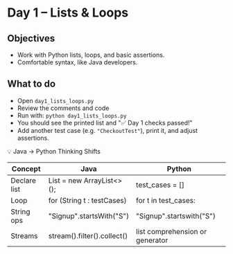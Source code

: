 # Day 1 – Lists & Loops

## Objectives
- Work with Python lists, loops, and basic assertions.
- Comfortable syntax, like Java developers.

## What to do
- Open `day1_lists_loops.py`
- Review the comments and code
- Run with: `python day1_lists_loops.py`
- You should see the printed list and "✅ Day 1 checks passed!"
- Add another test case (e.g. `"CheckoutTest"`), print it, and adjust assertions.

💡 Java → Python Thinking Shifts

| Concept      | Java                                   | Python | 
|--------------|----------------------------------------|--------|
| Declare list | List<String> = new ArrayList<>();      |test_cases = []| 
| Loop	| for (String t : testCases)	            |for t in test_cases: |
| String ops	| "Signup".startsWith("S")               |"Signup".startswith("S")|
| Streams	| stream().filter().collect()	           |list comprehension or generator|




